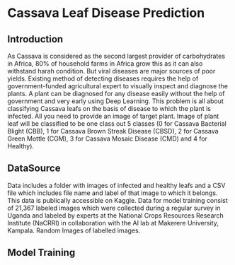 # Cassava Leaf Disease Prediction
## Introduction
As Cassava is considered as the second largest provider of carbohydrates in Africa, 80% of household farms in Africa grow this as it can also withstand harah condition. But viral diseases are major sources of poor yields. Existing method of detecting diseases requires the help of government-funded agricultural expert to visually inspect and diagnose the plants. A plant can be diagnosed for any disease easily without the help of government and very early using Deep Learning. This problem is all about classifying Cassava leafs on the basis of disease to which the plant is infected. All you need to provide an image of target plant. Image of plant leaf will be classified to be one class out 5 classes (0 for  Cassava Bacterial Blight (CBB), 1 for Cassava Brown Streak Disease (CBSD), 2 for Cassava Green Mottle (CGM), 3 for Cassava Mosaic Disease (CMD) and 4 for Healthy).
## DataSource
Data includes a folder with images of infected and healthy leafs and a CSV file which includes file name and label of that image to which it belongs. This data is publically accessible on Kaggle. Data for model training consist of 21,367 labeled images which were collected during a regular survey in Uganda and labeled by experts  at the National Crops Resources Research Institute (NaCRRI) in collaboration with the AI lab at Makerere University, Kampala. Random Images of labelled images.

## Model Training
